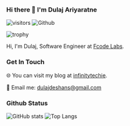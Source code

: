 ### Hi there 👋 I'm Dulaj Ariyaratne

![visitors](https://visitor-badge.laobi.icu/badge?page_id=Dulajdeshan) ![Github](https://img.shields.io/github/followers/Dulajdeshan?label=Follow&style=social)

![trophy](https://github-profile-trophy.vercel.app/?username=Dulajdeshan&row=1&column=4&margin-w=15)

Hi, I'm Dulaj, Software Engineer at [Fcode Labs](https://www.fcodelabs.com). 

### Get In Touch

:globe_with_meridians: You can visit my blog at [infinitytechie](https://infinitytechie.com). 

:email: Email me: dulajdeshans@gmail.com

### Github Status

![GitHub stats](https://github-readme-stats.vercel.app/api?username=Dulajdeshan&show_icons=true) ![Top Langs](https://github-readme-stats.vercel.app/api/top-langs/?username=Dulajdeshan)
